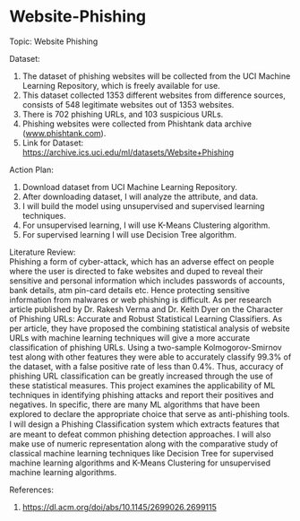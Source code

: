 # Website-Phishing

Topic:
Website Phishing

Dataset: 
1.	The dataset of phishing websites will be collected from the UCI Machine Learning Repository, which is freely available for use. 
2.	This dataset collected 1353 different websites from difference sources,  consists of 548 legitimate websites out of 1353 websites. 
3.	There is 702 phishing URLs, and 103 suspicious URLs. 
4.	Phishing websites were collected from Phishtank data archive (www.phishtank.com).
5.	Link for Dataset: https://archive.ics.uci.edu/ml/datasets/Website+Phishing


Action Plan: 
1.	Download dataset from UCI Machine Learning Repository.
2.	After downloading dataset, I will analyze the attribute, and data.
3.	I will build the model using unsupervised and supervised learning techniques.
4.	For unsupervised learning, I will use K-Means Clustering algorithm.
5.	For supervised learning I will use Decision Tree algorithm.

Literature Review:  
Phishing a form of cyber-attack, which has an adverse effect on people where the user is directed to fake websites and duped to reveal their sensitive and personal information which includes passwords of accounts, bank details, atm pin-card details etc. Hence protecting sensitive information from malwares or web phishing is difficult. 
As per research article published by Dr. Rakesh Verma and Dr. Keith Dyer on the Character of Phishing URLs: Accurate and Robust Statistical Learning Classifiers. As per article, they have proposed the combining statistical analysis of website URLs with machine learning techniques will give a more accurate classification of phishing URLs. Using a two-sample Kolmogorov-Smirnov test along with other features they were able to accurately classify 99.3% of the dataset, with a false positive rate of less than 0.4%. Thus, accuracy of phishing URL classification can be greatly increased through the use of these statistical measures.
This project examines the applicability of ML techniques in identifying phishing attacks and report their positives and negatives. In specific, there are many ML algorithms that have been explored to declare the appropriate choice that serve as anti-phishing tools. I will design a Phishing Classiﬁcation system which extracts features that are meant to defeat common phishing detection approaches. I will also make use of numeric representation along with the comparative study of classical machine learning techniques like Decision Tree for supervised machine learning algorithms and K-Means Clustering for unsupervised machine learning algorithms. 

References:
1.	https://dl.acm.org/doi/abs/10.1145/2699026.2699115

